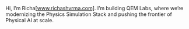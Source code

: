 Hi, I’m Richa[www.richashvrma.com]. I’m building QEM Labs, where we’re modernizing the Physics Simulation Stack and pushing the frontier of Physical AI at scale.

